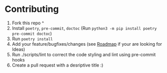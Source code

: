 # Contributing
1. Fork this repo ^
2. Install `poetry`, `pre-commit`, `doctoc` (Run `python3 -m pip install poetry pre-commit doctoc`)
3. Run `poetry install`
4. Add your feature/bugfixes/changes (see [Roadmap](#roadmap) if your are looking for Ideas)
5. Run ./scripts/lint to correct the code styling and lint using pre-commit hooks
6. Create a pull request with a desriptive title :)
